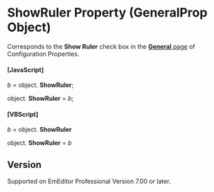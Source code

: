 # ShowRuler Property (GeneralProp Object)

Corresponds to the **Show Ruler** check box in the
[**General** page](../../dlg/properties/general/index) of Configuration Properties.

#### \[JavaScript\]

_b_ =
object. **ShowRuler**;

object. **ShowRuler** = _b_;

#### \[VBScript\]

_b_ =
object. **ShowRuler**

object. **ShowRuler** = _b_

## Version

Supported on EmEditor Professional Version 7.00 or later.